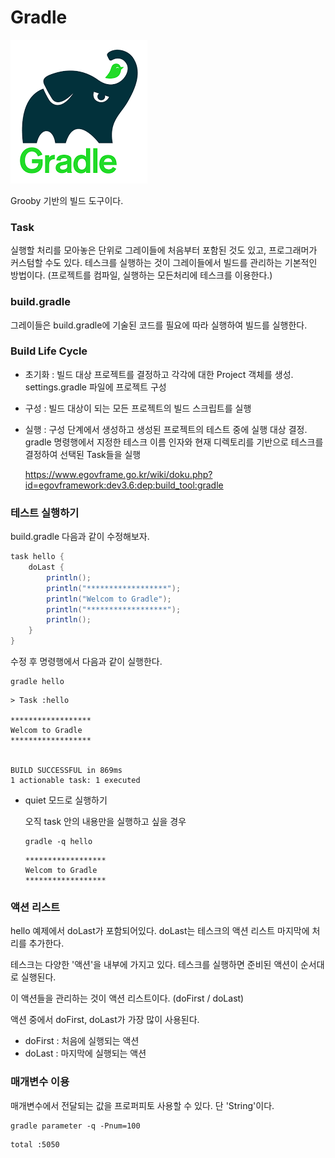 # Gradle

![gradle](img/gradle.png)

Grooby 기반의 빌드 도구이다. 


### Task
실행할 처리를 모아놓은 단위로 그레이들에 처음부터 포함된 것도 있고, 프로그래머가 커스텀할 수도 있다.
테스크를 실행하는 것이 그레이들에서 빌드를 관리하는 기본적인 방법이다. (프로젝트를 컴파일, 실행하는 모든처리에 테스크를 이용한다.)


### build.gradle
그레이들은 build.gradle에 기술된 코드를 필요에 따라 실행하여 빌드를 실행한다. 



### Build Life Cycle

- 초기화 : 빌드 대상 프로젝트를 결정하고 각각에 대한 Project 객체를 생성. settings.gradle 파일에 프로젝트 구성

- 구성 : 빌드 대상이 되는 모든 프로젝트의 빌드 스크립트를 실행

- 실행 : 구성 단계에서 생성하고 생성된 프로젝트의 테스트 중에 실행 대상 결정. gradle 명령행에서 지정한 테스크  이름 인자와 현재 디렉토리를 기반으로 테스크를 결정하여 선택된 Task들을 실행

  

  https://www.egovframe.go.kr/wiki/doku.php?id=egovframework:dev3.6:dep:build_tool:gradle



### 테스트 실행하기

build.gradle 다음과 같이 수정해보자. 



```groovy
task hello {
    doLast {
        println();
        println("******************");
        println("Welcom to Gradle");
        println("******************");
        println();
    }
}
```



수정 후 명령행에서 다음과 같이 실행한다. 

```
gradle hello
```

```
> Task :hello

******************
Welcom to Gradle
******************


BUILD SUCCESSFUL in 869ms
1 actionable task: 1 executed
```



- quiet 모드로 실행하기 

  오직 task 안의 내용만을 실행하고 싶을 경우 

  ```
  gradle -q hello
  ```

  ```
  ******************
  Welcom to Gradle
  ******************
  ```

  

### 액션 리스트

hello 예제에서 doLast가 포함되어있다. doLast는 테스크의 액션 리스트 마지막에 처리를 추가한다. 

테스크는 다양한 '액션'을 내부에 가지고 있다. 테스크를 실행하면 준비된 액션이 순서대로 실행된다.

이 액션들을 관리하는 것이 액션 리스트이다. (doFirst / doLast) 

액션 중에서 doFirst, doLast가 가장 많이 사용된다. 

- doFirst : 처음에 실행되는 액션
- doLast : 마지막에 실행되는 액션


### 매개변수 이용

매개변수에서 전달되는 값을 프로퍼피토 사용할 수 있다. 단 'String'이다. 

```
gradle parameter -q -Pnum=100
```

```
total :5050
```


